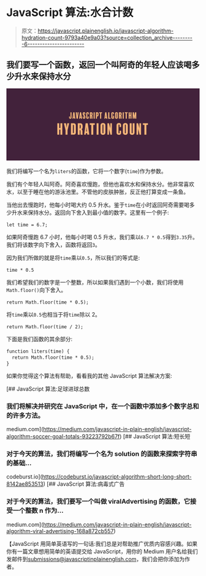 # JavaScript 算法:水合计数

> 原文：<https://javascript.plainenglish.io/javascript-algorithm-hydration-count-9793a40e9a03?source=collection_archive---------6----------------------->

## 我们要写一个函数，返回一个叫阿奇的年轻人应该喝多少升水来保持水分

![](img/3b9b909332a50fae6268ee7ab88a429d.png)

我们将编写一个名为`liters`的函数，它将一个数字(`time`)作为参数。

我们有个年轻人叫阿奇。阿奇喜欢慢跑，但他也喜欢水和保持水分。他非常喜欢水，以至于睡在他的游泳池里。不管他的皮肤肿胀，反正他打算变成一条鱼。

当他出去慢跑时，他每小时喝大约 0.5 升水。鉴于`time`在小时返回阿奇需要喝多少升水来保持水分。返回向下舍入到最小值的数字。这里有一个例子:

```
let time = 6.7;
```

如果阿奇慢跑 6.7 小时，他每小时喝 0.5 升水，我们乘以`6.7 * 0.5`得到`3.35`升。我们将该数字向下舍入，函数将返回`3`。

因为我们所做的就是将`time`乘以`0.5`，所以我们的等式是:

```
time * 0.5
```

我们希望我们的数字是一个整数，所以如果我们遇到一个小数，我们将使用`Math.floor()`向下舍入。

```
return Math.floor(time * 0.5);
```

将`time`乘以`0.5`也相当于将`time`除以 2。

```
return Math.floor(time / 2);
```

下面是我们函数的其余部分:

```
function liters(time) {
  return Math.floor(time * 0.5);
}
```

如果你觉得这个算法有帮助，看看我的其他 JavaScript 算法解决方案:

[](https://medium.com/javascript-in-plain-english/javascript-algorithm-soccer-goal-totals-93223792b67f) [## JavaScript 算法:足球进球总数

### 我们将解决并研究在 JavaScript 中，在一个函数中添加多个数字总和的许多方法。

medium.com](https://medium.com/javascript-in-plain-english/javascript-algorithm-soccer-goal-totals-93223792b67f) [](https://codeburst.io/javascript-algorithm-short-long-short-8142ae853513) [## JavaScript 算法:短长短

### 对于今天的算法，我们将编写一个名为 solution 的函数来探索字符串的基础…

codeburst.io](https://codeburst.io/javascript-algorithm-short-long-short-8142ae853513) [](https://medium.com/javascript-in-plain-english/javascript-algorithm-viral-advertising-168a872cb557) [## JavaScript 算法:病毒式广告

### 对于今天的算法，我们要写一个叫做 viralAdvertising 的函数，它接受一个整数 n 作为…

medium.com](https://medium.com/javascript-in-plain-english/javascript-algorithm-viral-advertising-168a872cb557) 

【JavaScript 用简单英语写的一句话:我们总是对帮助推广优质内容感兴趣。如果你有一篇文章想用简单的英语提交给 JavaScript，用你的 Medium 用户名给我们发邮件到[submissions@javascriptinplainenglish.com](mailto:submissions@javascriptinplainenglish.com)，我们会把你添加为作者。